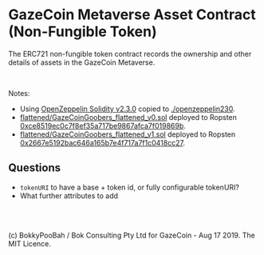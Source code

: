 # GazeCoin Metaverse Asset Contract (Non-Fungible Token)

The ERC721 non-fungible token contract records the ownership and other details of assets in the GazeCoin Metaverse.

<br />

Notes:

* Using [OpenZeppelin Solidity v2.3.0](https://github.com/OpenZeppelin/openzeppelin-contracts/tree/v2.3.0) copied to [./openzeppelin230](./openzeppelin230).
* [flattened/GazeCoinGoobers_flattened_v0.sol](flattened/GazeCoinGoobers_flattened_v0.sol) deployed to Ropsten [0xce8519ec0c7f8ef35a717be9867afca7f019869b](https://ropsten.etherscan.io/token/0xce8519ec0c7f8ef35a717be9867afca7f019869b).
* [flattened/GazeCoinGoobers_flattened_v1.sol](flattened/GazeCoinGoobers_flattened_v1.sol) deployed to Ropsten [0x2667e5192bac646a165b7e4f717a7f1c0418cc27](https://ropsten.etherscan.io/token/0x2667e5192bac646a165b7e4f717a7f1c0418cc27).

## Questions

* `tokenURI` to have a base + token id, or fully configurable tokenURI?
* What further attributes to add

<br />

<br />

(c) BokkyPooBah / Bok Consulting Pty Ltd for GazeCoin - Aug 17 2019. The MIT Licence.
